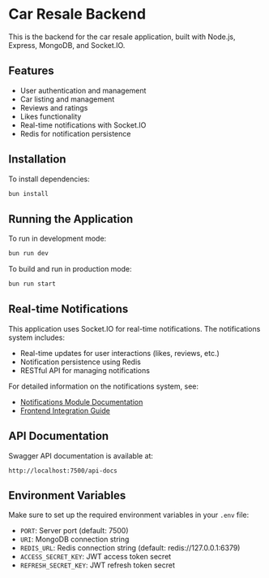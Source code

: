 # Car Resale Backend

This is the backend for the car resale application, built with Node.js, Express, MongoDB, and Socket.IO.

## Features

- User authentication and management
- Car listing and management
- Reviews and ratings
- Likes functionality
- Real-time notifications with Socket.IO
- Redis for notification persistence

## Installation

To install dependencies:

```bash
bun install
```

## Running the Application

To run in development mode:

```bash
bun run dev
```

To build and run in production mode:

```bash
bun run start
```

## Real-time Notifications

This application uses Socket.IO for real-time notifications. The notifications system includes:

- Real-time updates for user interactions (likes, reviews, etc.)
- Notification persistence using Redis
- RESTful API for managing notifications

For detailed information on the notifications system, see:
- [Notifications Module Documentation](src/modules/notifications/README.md)
- [Frontend Integration Guide](src/modules/notifications/FRONTEND_INTEGRATION.md)

## API Documentation

Swagger API documentation is available at:
```
http://localhost:7500/api-docs
```

## Environment Variables

Make sure to set up the required environment variables in your `.env` file:

- `PORT`: Server port (default: 7500)
- `URI`: MongoDB connection string
- `REDIS_URL`: Redis connection string (default: redis://127.0.0.1:6379)
- `ACCESS_SECRET_KEY`: JWT access token secret
- `REFRESH_SECRET_KEY`: JWT refresh token secret
